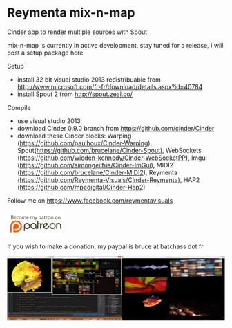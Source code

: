 Reymenta mix-n-map
===============

Cinder app to render multiple sources with Spout

mix-n-map is currently in active development, stay tuned for a release, I will post a setup package here

Setup
- install 32 bit visual studio 2013 redistribuable from http://www.microsoft.com/fr-fr/download/details.aspx?id=40784
- install Spout 2 from http://spout.zeal.co/

Compile
- use visual studio 2013
- download Cinder 0.9.0 branch from https://github.com/cinder/Cinder
- download these Cinder blocks:  Warping (https://github.com/paulhoux/Cinder-Warping), Spout(https://github.com/brucelane/Cinder-Spout), WebSockets (https://github.com/wieden-kennedy/Cinder-WebSocketPP), imgui (https://github.com/simongeilfus/Cinder-ImGui), MIDI2 (https://github.com/brucelane/Cinder-MIDI2), Reymenta (https://github.com/Reymenta-Visuals/Cinder-Reymenta), HAP2 (https://github.com/mpcdigital/Cinder-Hap2)

Follow me on https://www.facebook.com/reymentavisuals

[![Patreon](assets/patreon.png)](http://www.patreon.com/reymenta) 

If you wish to make a donation, my paypal is bruce at batchass dot fr

![screenshot 1](https://raw.githubusercontent.com/brucelane/reymenta-mixnmap/master/documentation/images/screencapture.jpg?raw=true)